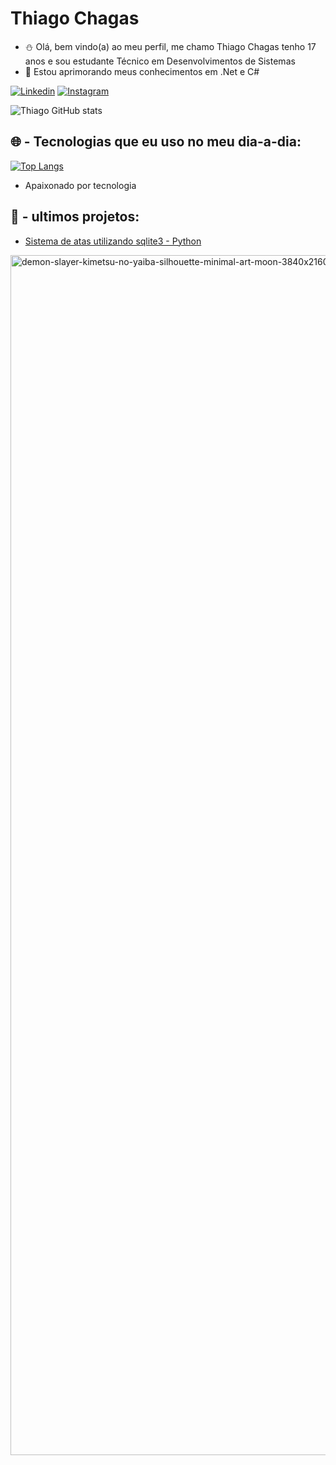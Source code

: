 # Thiago Chagas 
- ⛄ Olá, bem vindo(a) ao meu perfil, me chamo Thiago Chagas tenho 17 anos e sou estudante Técnico em Desenvolvimentos de Sistemas
- 🌱 Estou aprimorando meus conhecimentos em .Net e C#


[![Linkedin](https://img.shields.io/badge/LinkedIn-0077B5?style=for-the-badge&logo=linkedin&logoColor=white)](https://linkedin.com/in/thiago-chagas-5213b8252/)
[![Instagram](https://img.shields.io/badge/Instagram-E4405F?style=for-the-badge&logo=instagram&logoColor=white)](https://instagram.com/thiago_ch2)

![Thiago GitHub stats](https://github-readme-stats.vercel.app/api?username=ThiagoCh12&show_icons=true&theme=dark)

## 🌐 - Tecnologias que eu uso no meu dia-a-dia:

[![Top Langs](https://github-readme-stats.vercel.app/api/top-langs/?username=ThiagoCh12&hide_compact=true)](https://github.com/ThiagoCh12/github-readme-stats)


- Apaixonado por tecnologia

## 🚀 - ultimos projetos:
- [Sistema de atas utilizando sqlite3 - Python](https://github.com/ThiagoCh12/Sistema_Ata.py)<br/>
<img width="1920" alt="demon-slayer-kimetsu-no-yaiba-silhouette-minimal-art-moon-3840x2160-8306" src="https://user-images.githubusercontent.com/115367029/233213561-8cbfa356-80e3-48ec-acd2-a36a4361b197.png">
